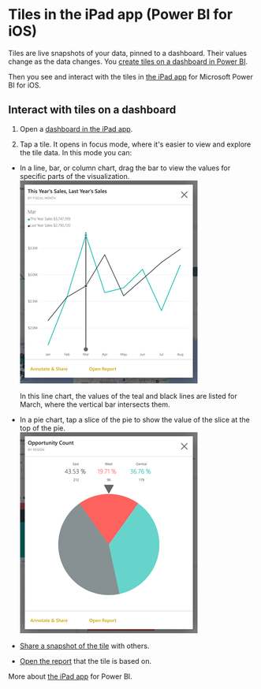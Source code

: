 <properties 
   pageTitle="Tiles in the iPad app"
   description="Tiles in the iPad app (Power BI for iOS)"
   services="powerbi" 
   documentationCenter="" 
   authors="maggiesMSFT" 
   manager="mblythe" 
   editor=""
   tags=""
   qualityFocus="no"
   qualityDate=""/>
 
<tags
   ms.service="powerbi"
   ms.devlang="NA"
   ms.topic="article"
   ms.tgt_pltfrm="NA"
   ms.workload="powerbi"
   ms.date="03/07/2016"
   ms.author="maggies"/>

# Tiles in the iPad app (Power BI for iOS)  

Tiles are live snapshots of your data, pinned to a dashboard. Their values change as the data changes. You [create tiles on a dashboard in Power BI](powerbi-service-dashboard-tiles.md).

Then you see and interact with the tiles in [the iPad app](http://go.microsoft.com/fwlink/?LinkId=522062) for Microsoft Power BI for iOS.

## Interact with tiles on a dashboard

1.  Open a [dashboard in the iPad app](powerbi-mobile-dashboards-on-the-ipad-app.md).

2.  Tap a tile. It opens in focus mode, where it's easier to view and explore the tile data. In this mode you can:

-   In a line, bar, or column chart, drag the bar to view the values for specific parts of the visualization.  
    ![](media/powerbi-mobile-tiles-in-the-ipad-app/pbi_ipad_tile.png)

    In this line chart, the values of the teal and black lines are listed for March, where the vertical bar intersects them.

-   In a pie chart, tap a slice of the pie to show the value of the slice at the top of the pie.  
    ![](media/powerbi-mobile-tiles-in-the-ipad-app/pbi_ipad_tilepie.png)

-   [Share a snapshot of the tile](powerbi-mobile-share-dashboards-from-the-ipad-app.md) with others.

-   [Open the report](powerbi-mobile-reports-on-the-ipad-app.md) that the tile is based on.

More about [the iPad app](powerbi-mobile-iphone-app-get-started.md) for Power BI.